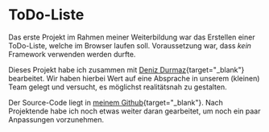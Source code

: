 # ToDo-Liste

Das erste Projekt im Rahmen meiner Weiterbildung war das Erstellen einer ToDo-Liste, welche im Browser laufen soll. Voraussetzung war, dass *kein* Framework verwenden werden durfte.

Dieses Projekt habe ich zusammen mit [Deniz Durmaz](https://github.com/Aquilero){target="_blank"} bearbeitet. Wir haben hierbei Wert auf eine Absprache in unserem (kleinen) Team gelegt und versucht, es möglichst realitätsnah zu gestalten.

Der Source-Code liegt in [meinem Github](https://github.com/mrennings/P1-TODOLIST){target="_blank"}. Nach Projektende habe ich noch etwas weiter daran gearbeitet, um noch ein paar Anpassungen vorzunehmen.